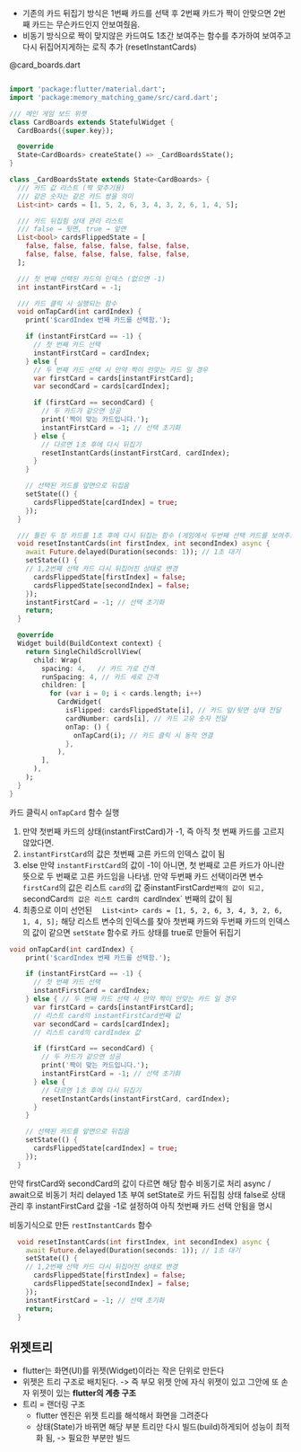 

- 기존의 카드 뒤집기 방식은 1번째 카드를 선택 후 2번째 카드가 짝이 안맞으면 2번째 카드는 무슨카드인지 안보여줬음.
- 비동기 방식으로 짝이 맞지않은 카드여도 1초간 보여주는 함수를 추가하여 보여주고 다시 뒤집어지게하는 로직 추가 (resetInstantCards)

@card_boards.dart
```dart

import 'package:flutter/material.dart';
import 'package:memory_matching_game/src/card.dart';

/// 메인 게임 보드 위젯
class CardBoards extends StatefulWidget {
  CardBoards({super.key});

  @override
  State<CardBoards> createState() => _CardBoardsState();
}

class _CardBoardsState extends State<CardBoards> {
  /// 카드 값 리스트 (짝 맞추기용)
  /// 같은 숫자는 같은 카드 쌍을 의미
  List<int> cards = [1, 5, 2, 6, 3, 4, 3, 2, 6, 1, 4, 5];

  /// 카드 뒤집힘 상태 관리 리스트
  /// false → 뒷면, true → 앞면
  List<bool> cardsFlippedState = [
    false, false, false, false, false, false,
    false, false, false, false, false, false,
  ];

  /// 첫 번째 선택된 카드의 인덱스 (없으면 -1)
  int instantFirstCard = -1;

  /// 카드 클릭 시 실행되는 함수
  void onTapCard(int cardIndex) {
    print('$cardIndex 번째 카드를 선택함.');

    if (instantFirstCard == -1) {
      // 첫 번째 카드 선택
      instantFirstCard = cardIndex;
    } else {
      // 두 번째 카드 선택 시 만약 짝이 안맞는 카드 일 경우
      var firstCard = cards[instantFirstCard];
      var secondCard = cards[cardIndex];

      if (firstCard == secondCard) {
        // 두 카드가 같으면 성공
        print('짝이 맞는 카드입니다.');
        instantFirstCard = -1; // 선택 초기화
      } else {
        // 다르면 1초 후에 다시 뒤집기
        resetInstantCards(instantFirstCard, cardIndex);
      }
    }

    // 선택된 카드를 앞면으로 뒤집음
    setState(() {
      cardsFlippedState[cardIndex] = true;
    });
  }

  /// 틀린 두 장 카드를 1초 후에 다시 뒤집는 함수 (게임에서 두번째 선택 카드를 보여주고 뒤집어지게 하기 위해)
  void resetInstantCards(int firstIndex, int secondIndex) async {
    await Future.delayed(Duration(seconds: 1)); // 1초 대기
    setState(() {
    // 1,2번째 선택 카드 다시 뒤집어진 상태로 변경
      cardsFlippedState[firstIndex] = false;
      cardsFlippedState[secondIndex] = false;
    });
    instantFirstCard = -1; // 선택 초기화
    return;
  }

  @override
  Widget build(BuildContext context) {
    return SingleChildScrollView(
      child: Wrap(
        spacing: 4,   // 카드 가로 간격
        runSpacing: 4, // 카드 세로 간격
        children: [
          for (var i = 0; i < cards.length; i++)
            CardWidget(
              isFlipped: cardsFlippedState[i], // 카드 앞/뒷면 상태 전달
              cardNumber: cards[i], // 카드 고유 숫자 전달
              onTap: () {
                onTapCard(i); // 카드 클릭 시 동작 연결
              },
            ),
        ],
      ),
    );
  }
}
```



카드 클릭시 `onTapCard` 함수 실행
1. 만약 첫번째 카드의 상태(instantFirstCard)가 -1, 즉 아직 첫 번째 카드를 고르지 않았다면.
2. `instantFirstCard`의 값은 첫번째 고른 카드의 인덱스 값이 됨
3. else 만약 `instantFirstCard`의 값이 -1이 아니면, 첫 번째로 고른 카드가 아니란 뜻으로 두 번째로 고른 카드임을 나타냄. 만약 두번째 카드 선택이라면 변수 `firstCard`의 값은 리스트 `card`의 값 중instantFirstCard`번째의 값이 되고, `secondCard`의 값은 리스트 `card`의 `cardIndex` 번째의 값이 됨
4. 최종으로 이미 선언된 `  List<int> cards = [1, 5, 2, 6, 3, 4, 3, 2, 6, 1, 4, 5];`
   해당 리스트 변수의 인덱스를 찾아 첫번째 카드와 두번째 카드의 인덱스의 값이 같으면 `setState` 함수로 카드 상태를 true로 만들어 뒤집기
```dart
void onTapCard(int cardIndex) {
    print('$cardIndex 번째 카드를 선택함.');

    if (instantFirstCard == -1) {
      // 첫 번째 카드 선택
      instantFirstCard = cardIndex;
    } else { // 두 번째 카드 선택 시 만약 짝이 안맞는 카드 일 경우
      var firstCard = cards[instantFirstCard]; 
      // 리스트 card의 instantFirstCard번째 값
      var secondCard = cards[cardIndex]; 
      // 리스트 card의 cardIndex 값

      if (firstCard == secondCard) {
        // 두 카드가 같으면 성공
        print('짝이 맞는 카드입니다.');
        instantFirstCard = -1; // 선택 초기화
      } else {
        // 다르면 1초 후에 다시 뒤집기
        resetInstantCards(instantFirstCard, cardIndex);
      }
    }

    // 선택된 카드를 앞면으로 뒤집음
    setState(() {
      cardsFlippedState[cardIndex] = true;
    });
  }
```




만약 firstCard와 secondCard의 값이 다르면 해당 함수 비동기로 처리
async / await으로 비동기 처리 delayed 1초 부여
setState로 카드 뒤집힘 상태 false로 상태관리 후 instantFirstCard  값을 -1로 설정하여 아직 첫번째 카드 선택 안됨을 명시

비동기식으로 만든 `restInstantCards` 함수
```dart
  void resetInstantCards(int firstIndex, int secondIndex) async {
    await Future.delayed(Duration(seconds: 1)); // 1초 대기
    setState(() {
    // 1,2번째 선택 카드 다시 뒤집어진 상태로 변경
      cardsFlippedState[firstIndex] = false;
      cardsFlippedState[secondIndex] = false;
    });
    instantFirstCard = -1; // 선택 초기화
    return;
  }
```


## 위젯트리

- flutter는 화면(UI)를 위젯(Widget)이라는 작은 단위로 만든다
-  위젯은 트리 구조로 배치된다. -> 즉 부모 위젯 안에 자식 위젯이 있고 그안에 또 손자 위젯이 있는  **flutter의 계층 구조**
- 트리 = 랜더링 구조
	- flutter 엔진은 위젯 트리를 해석해서 화면을 그려준다
	- 상태(State)가 바뀌면 해당 부분 트리만 다시 빌드(build)하게되어 성능이 최적화 됨, -> 필요한 부분만 빌드